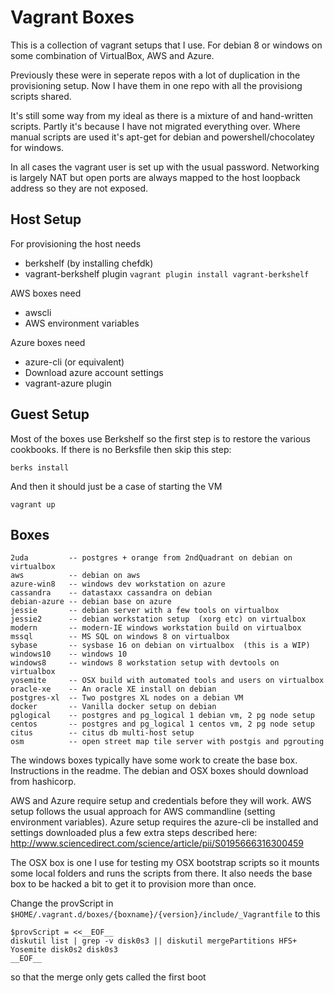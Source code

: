 
Vagrant Boxes
=============

This is a collection of vagrant setups that I use. For debian 8 or windows on
some combination of VirtualBox, AWS and Azure.

Previously these were in seperate repos with a lot of duplication in the
provisioning setup.  Now I have them in one repo with all the provisiong
scripts shared.

It's still some way from my ideal as there is a mixture of and hand-written
scripts.  Partly it's because I have not migrated everything
over. Where manual scripts are used it's apt-get for debian and
powershell/chocolatey for windows.

In all cases the vagrant user is set up with the usual password. Networking is
largely NAT but open ports are always mapped to the host loopback address so
they are not exposed.

Host Setup
----------

For provisioning the host needs

* berkshelf  (by installing chefdk)
* vagrant-berkshelf plugin   `vagrant plugin install vagrant-berkshelf`

AWS boxes need

* awscli
* AWS environment variables

Azure boxes need

* azure-cli  (or equivalent)
* Download azure account settings
* vagrant-azure plugin

Guest Setup
----------

Most of the boxes use Berkshelf so the first step is to restore the various
cookbooks. If there is no Berksfile then skip this step:

    berks install

And then it should just be a case of starting the VM

    vagrant up


Boxes
----

```
2uda         -- postgres + orange from 2ndQuadrant on debian on virtualbox
aws          -- debian on aws
azure-win8   -- windows dev workstation on azure
cassandra    -- datastaxx cassandra on debian
debian-azure -- debian base on azure
jessie       -- debian server with a few tools on virtualbox
jessie2      -- debian workstation setup  (xorg etc) on virtualbox
modern       -- modern-IE windows workstation build on virtualbox
mssql        -- MS SQL on windows 8 on virtualbox
sybase       -- sysbase 16 on debian on virtualbox  (this is a WIP)
windows10    -- windows 10
windows8     -- windows 8 workstation setup with devtools on virtualbox
yosemite     -- OSX build with automated tools and users on virtualbox
oracle-xe    -- An oracle XE install on debian
postgres-xl  -- Two postgres XL nodes on a debian VM
docker       -- Vanilla docker setup on debian
pglogical    -- postgres and pg_logical 1 debian vm, 2 pg node setup
centos       -- postgres and pg_logical 1 centos vm, 2 pg node setup
citus        -- citus db multi-host setup
osm          -- open street map tile server with postgis and pgrouting
```


The windows boxes typically have some work to create the base box.
Instructions in the readme. The debian and OSX boxes should download from
hashicorp.

AWS and Azure require setup and credentials before they will work. AWS setup
follows the usual approach for AWS commandline (setting environment
variables). Azure setup requires the azure-cli be installed and settings
downloaded plus a few extra steps described here:
http://www.sciencedirect.com/science/article/pii/S0195666316300459

The OSX box is one I use for testing my OSX bootstrap scripts so it mounts
some local folders and runs the scripts from there. It also needs the base box
to be hacked a bit to get it to provision more than once.

Change the provScript in
`$HOME/.vagrant.d/boxes/{boxname}/{version}/include/_Vagrantfile` to this


```
$provScript = <<__EOF__
diskutil list | grep -v disk0s3 || diskutil mergePartitions HFS+ Yosemite disk0s2 disk0s3
__EOF__
```

so that the merge only gets called the first boot


